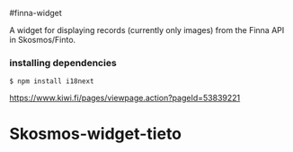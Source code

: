 #finna-widget

A widget for displaying records (currently only images) from the Finna API in Skosmos/Finto.

### installing dependencies
```
$ npm install i18next
```

https://www.kiwi.fi/pages/viewpage.action?pageId=53839221
# Skosmos-widget-tieto
